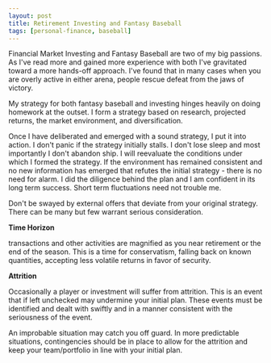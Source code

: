 ```yaml
---
layout: post
title: Retirement Investing and Fantasy Baseball
tags: [personal-finance, baseball]
---
```


Financial Market Investing and Fantasy Baseball are two of my big passions. As I've read more and gained more experience with both I've gravitated toward a more hands-off approach. I've found that in many cases when you are overly active in either arena, people rescue defeat from the jaws of victory.

My strategy for both fantasy baseball and investing hinges heavily on doing homework at the outset. I form a strategy based on research, projected returns, the market environment, and diversification.

Once I have deliberated and emerged with a sound strategy, I put it into action. I don't panic if the strategy initially stalls. I don't lose sleep and most importantly I don't abandon ship. I will reevaluate the conditions under which I formed the strategy. If the environment has remained consistent and no new information has emerged that refutes the initial strategy - there is no need for alarm. I did the diligence behind the plan and I am confident in its long term success. Short term fluctuations need not trouble me. 

Don't be swayed by external offers that deviate from your original strategy. There can be many but few warrant serious consideration.

**Time Horizon**

transactions and other activities are magnified as you near retirement or the end of the season. This is a time for conservatism, falling back on known quantities, accepting less volatile returns in favor of security.

**Attrition**

Occasionally a player or investment will suffer from attrition. This is an event that if left unchecked may undermine your initial plan. These events must be identified and dealt with swiftly and in a manner consistent with the seriousness of the event. 

An improbable situation may catch you off guard. In more predictable situations, contingencies should be in place to allow for the attrition and keep your team/portfolio in line with your initial plan.